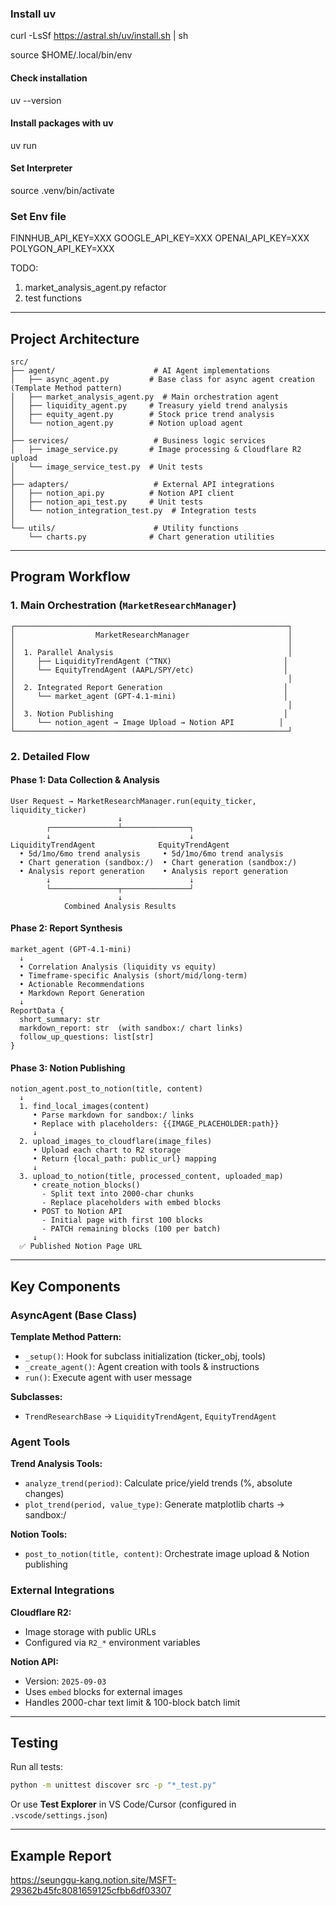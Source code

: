 ### Install uv

curl -LsSf https://astral.sh/uv/install.sh | sh

source $HOME/.local/bin/env

#### Check installation
uv --version


#### Install packages with uv

uv run

#### Set Interpreter

source .venv/bin/activate


### Set Env file

FINNHUB_API_KEY=XXX
GOOGLE_API_KEY=XXX
OPENAI_API_KEY=XXX
POLYGON_API_KEY=XXX


TODO:
1. market_analysis_agent.py refactor
2. test functions


---

## Project Architecture

```
src/
├── agent/                      # AI Agent implementations
│   ├── async_agent.py         # Base class for async agent creation (Template Method pattern)
│   ├── market_analysis_agent.py  # Main orchestration agent
│   ├── liquidity_agent.py     # Treasury yield trend analysis
│   ├── equity_agent.py        # Stock price trend analysis
│   └── notion_agent.py        # Notion upload agent
│
├── services/                   # Business logic services
│   ├── image_service.py       # Image processing & Cloudflare R2 upload
│   └── image_service_test.py  # Unit tests
│
├── adapters/                   # External API integrations
│   ├── notion_api.py          # Notion API client
│   ├── notion_api_test.py     # Unit tests
│   └── notion_integration_test.py  # Integration tests
│
└── utils/                      # Utility functions
    └── charts.py              # Chart generation utilities
```

---

## Program Workflow

### 1. Main Orchestration (`MarketResearchManager`)

```
┌─────────────────────────────────────────────────────────────┐
│                  MarketResearchManager                      │
│                                                             │
│  1. Parallel Analysis                                       │
│     ├── LiquidityTrendAgent (^TNX)                         │
│     └── EquityTrendAgent (AAPL/SPY/etc)                    │
│                                                             │
│  2. Integrated Report Generation                           │
│     └── market_agent (GPT-4.1-mini)                        │
│                                                             │
│  3. Notion Publishing                                      │
│     └── notion_agent → Image Upload → Notion API          │
└─────────────────────────────────────────────────────────────┘
```

### 2. Detailed Flow

#### Phase 1: Data Collection & Analysis
```
User Request → MarketResearchManager.run(equity_ticker, liquidity_ticker)
                        ↓
        ┌───────────────┴───────────────┐
        ↓                               ↓
LiquidityTrendAgent              EquityTrendAgent
  • 5d/1mo/6mo trend analysis     • 5d/1mo/6mo trend analysis
  • Chart generation (sandbox:/)  • Chart generation (sandbox:/)
  • Analysis report generation    • Analysis report generation
        ↓                               ↓
        └───────────────┬───────────────┘
                        ↓
            Combined Analysis Results
```

#### Phase 2: Report Synthesis
```
market_agent (GPT-4.1-mini)
  ↓
  • Correlation Analysis (liquidity vs equity)
  • Timeframe-specific Analysis (short/mid/long-term)
  • Actionable Recommendations
  • Markdown Report Generation
  ↓
ReportData {
  short_summary: str
  markdown_report: str  (with sandbox:/ chart links)
  follow_up_questions: list[str]
}
```

#### Phase 3: Notion Publishing
```
notion_agent.post_to_notion(title, content)
  ↓
  1. find_local_images(content)
     • Parse markdown for sandbox:/ links
     • Replace with placeholders: {{IMAGE_PLACEHOLDER:path}}
     ↓
  2. upload_images_to_cloudflare(image_files)
     • Upload each chart to R2 storage
     • Return {local_path: public_url} mapping
     ↓
  3. upload_to_notion(title, processed_content, uploaded_map)
     • create_notion_blocks()
       - Split text into 2000-char chunks
       - Replace placeholders with embed blocks
     • POST to Notion API
       - Initial page with first 100 blocks
       - PATCH remaining blocks (100 per batch)
     ↓
  ✅ Published Notion Page URL
```

---

## Key Components

### AsyncAgent (Base Class)
**Template Method Pattern:**
- `_setup()`: Hook for subclass initialization (ticker_obj, tools)
- `_create_agent()`: Agent creation with tools & instructions
- `run()`: Execute agent with user message

**Subclasses:**
- `TrendResearchBase` → `LiquidityTrendAgent`, `EquityTrendAgent`

### Agent Tools

**Trend Analysis Tools:**
- `analyze_trend(period)`: Calculate price/yield trends (%, absolute changes)
- `plot_trend(period, value_type)`: Generate matplotlib charts → sandbox:/

**Notion Tools:**
- `post_to_notion(title, content)`: Orchestrate image upload & Notion publishing

### External Integrations

**Cloudflare R2:**
- Image storage with public URLs
- Configured via `R2_*` environment variables

**Notion API:**
- Version: `2025-09-03`
- Uses `embed` blocks for external images
- Handles 2000-char text limit & 100-block batch limit

---

## Testing

Run all tests:
```bash
python -m unittest discover src -p "*_test.py"
```

Or use **Test Explorer** in VS Code/Cursor (configured in `.vscode/settings.json`)

---

## Example Report

https://seunggu-kang.notion.site/MSFT-29362b45fc8081659125cfbb6df03307